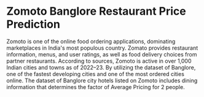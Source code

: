 # Zomoto Banglore Restaurant Price Prediction

Zomoto is one of the online food ordering applications, dominating marketplaces in India's most populous country. Zomato provides restaurant information, menus, and user ratings, as well as food delivery choices from partner restaurants. According to sources, Zomoto is active in over 1,000 Indian cities and towns as of 2022–23. By utilizing the dataset of Banglore, one of the fastest developing cities and one of the most ordered cities online. The dataset of Banglore city hotels listed on Zomoto includes dining information that determines the factor of Average Pricing for 2 people.
